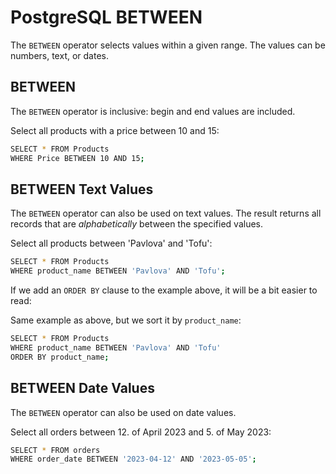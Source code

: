 # PostgreSQL BETWEEN

The `BETWEEN` operator selects values within a given range. The values can be numbers, text, or dates.

## BETWEEN

The `BETWEEN` operator is inclusive: begin and end values are included.

Select all products with a price between 10 and 15:

```bash
SELECT * FROM Products
WHERE Price BETWEEN 10 AND 15;
```

## BETWEEN Text Values

The `BETWEEN` operator can also be used on text values. The result returns all records that are *alphabetically* between the specified values.

Select all products between 'Pavlova' and 'Tofu':

```bash
SELECT * FROM Products
WHERE product_name BETWEEN 'Pavlova' AND 'Tofu';
```

If we add an `ORDER BY` clause to the example above, it will be a bit easier to read:

Same example as above, but we sort it by `product_name`:

```bash
SELECT * FROM Products
WHERE product_name BETWEEN 'Pavlova' AND 'Tofu'
ORDER BY product_name;
```

## BETWEEN Date Values

The `BETWEEN` operator can also be used on date values.

Select all orders between 12. of April 2023 and 5. of May 2023:

```bash
SELECT * FROM orders
WHERE order_date BETWEEN '2023-04-12' AND '2023-05-05';
```